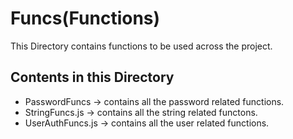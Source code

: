 <h1>Funcs(Functions)</h1>
This Directory contains functions to be used across the project.

<h2>Contents in this Directory</h2>
<ul>
    <li>PasswordFuncs -> contains all the password related functions.</li>
    <li>StringFuncs.js -> contains all the string related functons.</li>
    <li>UserAuthFuncs.js  -> contains all the user related functions.</li>
</ul>
